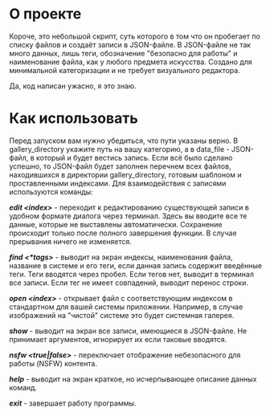 # О проекте

Короче, это небольшой скрипт, суть которого в том что он пробегает по списку файлов и создаёт записи в JSON-файле. 
В JSON-файле не так много данных, лишь теги, обозначение "безопасно для работы" и наименование файла, как у любого предмета искусства.
Создано для минимальной категоризации и не требует визуального редактора.

Да, код написан ужасно, я это знаю. 

# Как использовать

Перед запуском вам нужно убедиться, что пути указаны верно. В gallery_directory укажите путь на вашу категорию, а в data_file - JSON-файл, в который и будет вестись запись. 
Если всё было сделано успешно, то JSON-файл будет заполнен перечнем всех файлов, находившихся в директории gallery_directory, готовым шаблоном и проставленными индексами.
Для взаимодействия с записями используются команды:

***edit \<index>*** - переходит к редактированию существующей записи в удобном формате диалога через терминал. Здесь вы вводите все те данные, которые не выставлены автоматически. Сохранение происходит только после полного завершения функции. В случае прерывания ничего не изменяется.

***find \<\*tags\>*** - выводит на экран индексы, наименования файла, название в системе и его теги, если данная запись содержит введённые теги. Теги вводятся через пробел. Если тегов нет, выводит в терминал все записи. Если тег не имеет совпадений, выводит перенос строки.

***open \<index\>*** - открывает файл с соответствующим индексом в стандартном для вашей системы приложении. Например, в случае изображений на "чистой" системе это будет системная галерея.

***show*** - выводит на экран все записи, имеющиеся в JSON-файле. Не принимает аргументов, игнорирует их если таковые вводятся.

***nsfw \<true|false\>*** - переключает отображение небезопасного для работы (NSFW) контента.

***help*** - выводит на экран краткое, но исчерпывающее описание данных команд. 

***exit*** - завершает работу программы.
